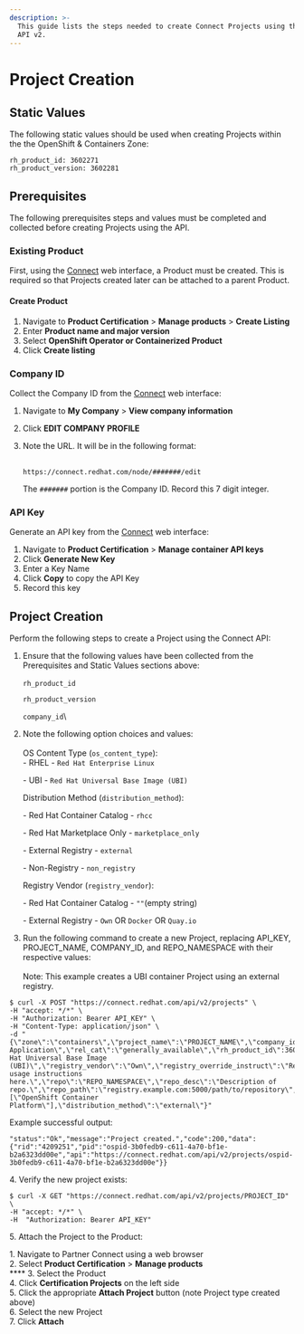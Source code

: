 ```yaml
---
description: >-
  This guide lists the steps needed to create Connect Projects using the Connect
  API v2.
---
```


# Project Creation

## **Static Values**

The following static values should be used when creating Projects within the the OpenShift & Containers Zone:

```
rh_product_id: 3602271
rh_product_version: 3602281
```

## Prerequisites

The following prerequisites steps and values must be completed and collected before creating Projects using the API.

### Existing Product

First, using the [Connect](https://connect.redhat.com) web interface, a Product must be created. This is required so that Projects created later can be attached to a parent Product.

#### Create Product

1. Navigate to **Product Certification** > **Manage products** > **Create Listing**
2. Enter **Product name and major version**
3. Select **OpenShift Operator or Containerized Product**
4. Click **Create listing**

### Company ID

Collect the Company ID from the [Connect](https://connect.redhat.com) web interface:

1. Navigate to **My Company** > **View company information**
2. Click **EDIT COMPANY PROFILE**
3.  Note the URL. It will be in the following format:

    \
    `https://connect.redhat.com/node/#######/edit`



    The `#######` portion is the Company ID. Record this 7 digit integer.

### API Key

Generate an API key from the [Connect](https://connect.redhat.com) web interface:

1. Navigate to **Product Certification** > **Manage container API keys**
2. Click **Generate New Key**
3. Enter a Key Name
4. Click **Copy** to copy the API Key
5. Record this key

## Project Creation

Perform the following steps to create a Project using the Connect API:

1.  Ensure that the following values have been collected from the Prerequisites and Static Values sections above:\
    \
    `rh_product_id`

    `rh_product_version`

    `company_id`\

2.  Note the following option choices and values:\
    \
    OS Content Type (`os_content_type`):\
    &#x20;\- RHEL - `Red Hat Enterprise Linux`

    &#x20;\- UBI - `Red Hat Universal Base Image (UBI)`



    Distribution Method (`distribution_method`):

    &#x20;\- Red Hat Container Catalog - `rhcc`

    &#x20;\- Red Hat Marketplace Only - `marketplace_only`

    &#x20;\- External Registry - `external`

    &#x20;\- Non-Registry - `non_registry`



    Registry Vendor (`registry_vendor`):

    &#x20;\- Red Hat Container Catalog - `""`(empty string)

    &#x20;\- External Registry - `Own` OR `Docker` OR `Quay.io`


3. Run the following command to create a new Project, replacing API\_KEY, PROJECT\_NAME, COMPANY\_ID, and REPO\_NAMESPACE with their respective values:\
   \
   Note: This example creates a UBI container Project using an external registry.

```
$ curl -X POST "https://connect.redhat.com/api/v2/projects" \
-H "accept: */*" \
-H "Authorization: Bearer API_KEY" \
-H "Content-Type: application/json" \
-d "{\"zone\":\"containers\",\"project_name\":\"PROJECT_NAME\",\"company_id\":COMPANY_ID,\"project_type\":\"Container Application\",\"rel_cat\":\"generally_available\",\"rh_product_id\":3602271,\"rh_product_version\":3602281,\"os_content_type\":\"Red Hat Universal Base Image (UBI)\",\"registry_vendor\":\"Own\",\"registry_override_instruct\":\"Registry usage instructions here.\",\"repo\":\"REPO_NAMESPACE\",\"repo_desc\":\"Description of repo.\",\"repo_path\":\"registry.example.com:5000/path/to/repository\",\"support_platforms\":[\"OpenShift Container Platform\"],\"distribution_method\":\"external\"}"
```

&#x20;       Example successful output:

```
"status":"Ok","message":"Project created.","code":200,"data":{"rid":"4209251","pid":"ospid-3b0fedb9-c611-4a70-bf1e-b2a6323dd00e","api":"https://connect.redhat.com/api/v2/projects/ospid-3b0fedb9-c611-4a70-bf1e-b2a6323dd00e"}}
```

&#x20;   4\. Verify the new project exists:

```
$ curl -X GET "https://connect.redhat.com/api/v2/projects/PROJECT_ID" \
-H "accept: */*" \
-H  "Authorization: Bearer API_KEY"
```

&#x20;   5\. Attach the Project to the Product:

&#x20;       1\. Navigate to Partner Connect using a web browser\
&#x20;       2\. Select **Product Certification** > **Manage products**\
&#x20;       ****        3. Select the Product\
&#x20;       4\. Click **Certification Projects** on the left side\
&#x20;       5\. Click the appropriate **Attach Project** button (note Project type created above)\
&#x20;       6\. Select the new Project\
&#x20;       7\. Click **Attach**

